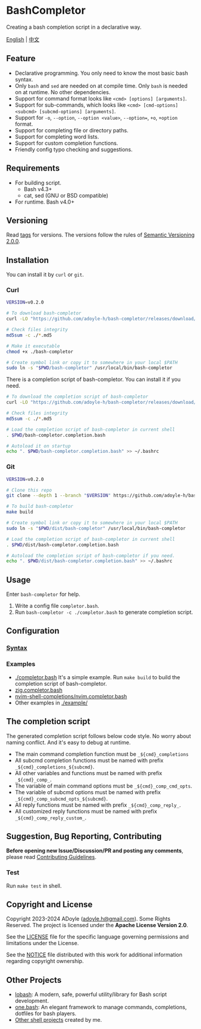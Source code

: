 # BashCompletor

Creating a bash completion script in a declarative way.

[English](./README.md) | [中文](./README.zh.md)

## Feature

- Declarative programming. You only need to know the most basic bash syntax.
- Only `bash` and `sed` are needed on at compile time. Only `bash` is needed on at runtime. No other dependencies.
- Support for command format looks like `<cmd> [options] [arguments]`.
- Support for sub-commands, which looks like `<cmd> [cmd-options] <subcmd> [subcmd-options] [arguments]`.
- Support for `-o`, `--option`, `--option <value>`, `--option=`, `+o`, `+option` format.
- Support for completing file or directory paths.
- Support for completing word lists.
- Support for custom completion functions.
- Friendly config typo checking and suggestions.

## Requirements

- For building script.
  - Bash v4.3+
  - cat, sed (GNU or BSD compatible)
- For runtime. Bash v4.0+

## Versioning

Read [tags][] for versions.
The versions follow the rules of [Semantic Versioning 2.0.0](http://semver.org/spec/v2.0.0.html).

## Installation

You can install it by `curl` or `git`.

### Curl

```sh
VERSION=v0.2.0

# To download bash-completor
curl -LO "https://github.com/adoyle-h/bash-completor/releases/download/$VERSION/bash-completor{,.md5}"

# Check files integrity
md5sum -c ./*.md5

# Make it executable
chmod +x ./bash-completor

# Create symbol link or copy it to somewhere in your local $PATH
sudo ln -s "$PWD/bash-completor" /usr/local/bin/bash-completor
```

There is a completion script of bash-completor. You can install it if you need.

```sh
# To download the completion script of bash-completor
curl -LO "https://github.com/adoyle-h/bash-completor/releases/download/$VERSION/bash-completor.completion.bash{,.md5}"

# Check files integrity
md5sum -c ./*.md5

# Load the completion script of bash-completor in current shell
. $PWD/bash-completor.completion.bash

# Autoload it on startup
echo ". $PWD/bash-completor.completion.bash" >> ~/.bashrc
```

### Git

```sh
VERSION=v0.2.0

# Clone this repo
git clone --depth 1 --branch "$VERSION" https://github.com/adoyle-h/bash-completor.git

# To build bash-completor
make build

# Create symbol link or copy it to somewhere in your local $PATH
sudo ln -s "$PWD/dist/bash-completor" /usr/local/bin/bash-completor

# Load the completion script of bash-completor in current shell
. $PWD/dist/bash-completor.completion.bash

# Autoload the completion script of bash-completor if you need.
echo ". $PWD/dist/bash-completor.completion.bash" >> ~/.bashrc
```

## Usage

Enter `bash-completor` for help.

1. Write a config file `completor.bash`.
2. Run `bash-completor -c ./completor.bash` to generate completion script.

## Configuration

### [Syntax](./docs/syntax.md)

### Examples

- [./completor.bash](./completor.bash) It's a simple example. Run `make build` to build the completion script of bash-completor.
- [zig.completor.bash](https://github.com/ziglang/shell-completions/blob/master/zig.completor.bash)
- [nvim-shell-completions/nvim.completor.bash](https://github.com/adoyle-h/nvim-shell-completions/blob/master/nvim.completor.bash)
- Other examples in [./example/](./example/)

## The completion script

The generated completion script follows below code style. No worry about naming conflict.
And it's easy to debug at runtime.

- The main command completion function must be `_${cmd}_completions`
- All subcmd completion functions must be named with prefix `_${cmd}_completions_${subcmd}`.
- All other variables and functions must be named with prefix `_${cmd}_comp_`.
- The variable of main command options must be `_${cmd}_comp_cmd_opts`.
- The variable of subcmd options must be named with prefix `_${cmd}_comp_subcmd_opts_${subcmd}`.
- All reply functions must be named with prefix `_${cmd}_comp_reply_`.
- All customized reply functions must be named with prefix `_${cmd}_comp_reply_custom_`.

## Suggestion, Bug Reporting, Contributing

**Before opening new Issue/Discussion/PR and posting any comments**, please read [Contributing Guidelines](https://gcg.adoyle.me/CONTRIBUTING).

### Test

Run `make test` in shell.

## Copyright and License

Copyright 2023-2024 ADoyle (adoyle.h@gmail.com). Some Rights Reserved.
The project is licensed under the **Apache License Version 2.0**.

See the [LICENSE][] file for the specific language governing permissions and limitations under the License.

See the [NOTICE][] file distributed with this work for additional information regarding copyright ownership.

## Other Projects

- [lobash](https://github.com/adoyle-h/lobash): A modern, safe, powerful utility/library for Bash script development.
- [one.bash](https://github.com/one-bash/one.bash): An elegant framework to manage commands, completions, dotfiles for bash players.
- [Other shell projects](https://github.com/adoyle-h?tab=repositories&q=&type=source&language=shell&sort=stargazers) created by me.


<!-- links -->

[tags]: https://github.com/adoyle-h/bash-completor/tags
[LICENSE]: ./LICENSE
[NOTICE]: ./NOTICE
